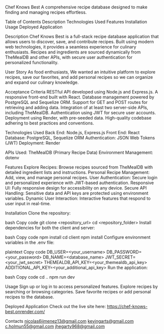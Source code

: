 Chef Knows Best
A comprehensive recipe database designed to make finding and managing recipes effortless.

Table of Contents
Description
Technologies Used
Features
Installation
Usage
Deployed Application

Description
Chef Knows Best is a full-stack recipe database application that allows users to discover, save, and contribute recipes. Built using modern web technologies, it provides a seamless experience for culinary enthusiasts. Recipes and ingredients are sourced dynamically from TheMealDB and other APIs, with secure user authentication for personalized functionality.

User Story
As food enthusiasts, We wanted an intuitive platform to explore recipes, save our favorites, and add personal recipes so we can organize and expand our culinary knowledge.

Acceptance Criteria
RESTful API developed using Node.js and Express.js.
A responsive front-end built with React.
Database management powered by PostgreSQL and Sequelize ORM.
Support for GET and POST routes for retrieving and adding data.
Integration of at least two server-side APIs, including TheMealDB.
Authentication using JWT for secure user accounts.
Deployment using Render, with pre-seeded data.
High-quality codebase adhering to best practices and conventions.

Technologies Used
Back End: Node.js, Express.js
Front End: React
Database: PostgreSQL, Sequelize ORM
Authentication: JSON Web Tokens (JWT)
Deployment: Render

APIs Used:
TheMealDB (Primary Recipe Data)
Environment Management: dotenv

Features
Explore Recipes: Browse recipes sourced from TheMealDB with detailed ingredient lists and instructions.
Personal Recipe Management: Add, view, and manage personal recipes.
User Authentication: Secure login and personalized experience with JWT-based authentication.
Responsive UI: Fully responsive design for accessibility on any device.
Secure API Handling: Sensitive data and API keys are protected using environment variables.
Dynamic User Interaction: Interactive features that respond to user input in real-time.

Installation
Clone the repository:

bash
Copy code
git clone <repository_url>
cd <repository_folder>
Install dependencies for both the client and server:

bash
Copy code
npm install
cd client
npm install
Configure environment variables in the .env file:

plaintext
Copy code
DB_USER=<your_username>
DB_PASSWORD=<your_password>
DB_NAME=<database_name>
JWT_SECRET=<your_jwt_secret>
THEMEALDB_API_KEY=<your_themealdb_api_key>
ADDITIONAL_API_KEY=<your_additional_api_key>
Run the application:

bash
Copy code
cd ..
npm run dev

Usage
Sign up or log in to access personalized features.
Explore recipes by searching or browsing categories.
Save favorite recipes or add personal recipes to the database.

Deployed Application
Check out the live site here: https://chef-knows-best.onrender.com/

Contacts
nicolas6jimenez13@gmail.com 
kevingarts@gmail.com
c.holmun55@gmail.com
jhegarty968@gmail.com

